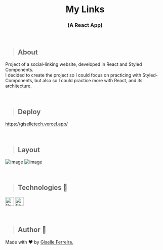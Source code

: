 <p align="center">
<h1 align="center">My Links</h1>
<h3 align="center">(A React App)</h3>
</p>

<br/>

>## About
Project of a social-linking website, developed in React and Styled Components.<br/>I decided to create the project so I could focus on practicing with Styled-Components, but also so I could practice more with React, and its architecture.

<br/>

>## Deploy
https://giselletech.vercel.app/

<br/>

>## Layout

![image](https://github.com/user-attachments/assets/424babfa-25cb-4d0d-9257-d7a649b4e696)
![image](https://github.com/user-attachments/assets/2892db7d-ac54-44bf-a494-810ec5a19bea)

<br/>

>## Technologies 🧰

<p align="left">
<img alt="React" src="https://img.shields.io/badge/react-%2320232a.svg?style=for-the-badge&logo=react&logoColor=%2361DAFB" height="27" /> 
<img alt="StyledComponents" src="https://img.shields.io/badge/styled--components-DB7093?style=for-the-badge&logo=styled-components&logoColor=white" height="27" />
</p>

<br/>

> ## Author 👋

Made with ❤️ by <a href="https://www.linkedin.com/in/giselleferreiras/" >Giselle Ferreira.</a>
